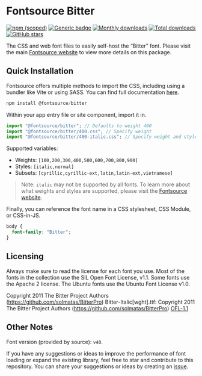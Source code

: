 # Fontsource Bitter

[![npm (scoped)](https://img.shields.io/npm/v/@fontsource/bitter?color=brightgreen)](https://www.npmjs.com/package/@fontsource/bitter) [![Generic badge](https://img.shields.io/badge/fontsource-passing-brightgreen)](https://github.com/fontsource/fontsource) [![Monthly downloads](https://badgen.net/npm/dm/@fontsource/bitter)](https://github.com/fontsource/fontsource) [![Total downloads](https://badgen.net/npm/dt/@fontsource/bitter)](https://github.com/fontsource/fontsource) [![GitHub stars](https://img.shields.io/github/stars/fontsource/fontsource.svg?style=social&label=Star)](https://github.com/fontsource/fontsource/stargazers)

The CSS and web font files to easily self-host the “Bitter” font. Please visit the main [Fontsource website](https://fontsource.org/fonts/bitter) to view more details on this package.

## Quick Installation

Fontsource offers multiple methods to import the CSS, including using a bundler like Vite or using SASS. You can find full documentation [here](https://fontsource.org/docs/getting-started/introduction).

```javascript
npm install @fontsource/bitter
```

Within your app entry file or site component, import it in.

```javascript
import "@fontsource/bitter"; // Defaults to weight 400
import "@fontsource/bitter/400.css"; // Specify weight
import "@fontsource/bitter/400-italic.css"; // Specify weight and style
```

Supported variables:
- Weights: `[100,200,300,400,500,600,700,800,900]`
- Styles: `[italic,normal]`
- Subsets: `[cyrillic,cyrillic-ext,latin,latin-ext,vietnamese]`

> Note: `italic` may not be supported by all fonts. To learn more about what weights and styles are supported, please visit the [Fontsource website](https://fontsource.org/fonts/bitter).

Finally, you can reference the font name in a CSS stylesheet, CSS Module, or CSS-in-JS.

```css
body {
  font-family: "Bitter";
}
```

## Licensing
Always make sure to read the license for each font you use. Most of the fonts in the collection use the SIL Open Font License, v1.1. Some fonts use the Apache 2 license. The Ubuntu fonts use the Ubuntu Font License v1.0.

Copyright 2011 The Bitter Project Authors (https://github.com/solmatas/BitterPro) Bitter-Italic[wght].ttf: Copyright 2011 The Bitter Project Authors (https://github.com/solmatas/BitterPro)
[OFL-1.1](https://openfontlicense.org)

## Other Notes
Font version (provided by source): `v40`.

If you have any suggestions or ideas to improve the performance of font loading or expand the existing library, feel free to star and contribute to this repository. You can share your suggestions or ideas by creating an [issue](https://github.com/fontsource/fontsource/issues).